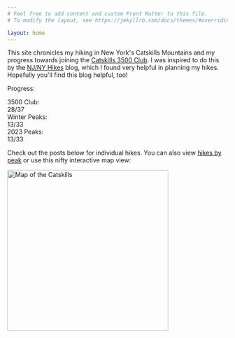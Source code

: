 ```yaml
---
# Feel free to add content and custom Front Matter to this file.
# To modify the layout, see https://jekyllrb.com/docs/themes/#overriding-theme-defaults

layout: home
---
```


This site chronicles my hiking in New York's Catskills Mountains and my progress towards joining the [Catskills 3500 Club][club]. I was inspired to do this by the [NJ/NY Hikes][njny] blog, which I found very helpful in planning my hikes. Hopefully you'll find this blog helpful, too!

Progress:

<div id="progress">
    <div class="progress-label">3500 Club:</div>
    <div id="progress-3500" class="progress-bar">
        <!--progress-3500-->
        <span class="winter complete" title="Blackhead (Winter)"></span>
        <span class="winter complete" title="Panther (Winter)"></span>
        <span class="winter complete" title="Balsam (Winter)"></span>
        <span class="winter complete" title="Slide (Winter)"></span>
        <span class="3500 complete" title="Bearpen"></span>
        <span class="3500 complete" title="Twin"></span>
        <span class="3500 complete" title="Peekamoose"></span>
        <span class="3500 complete" title="Slide"></span>
        <span class="3500 complete" title="Windham"></span>
        <span class="3500 complete" title="Friday"></span>
        <span class="3500 complete" title="Thomas Cole"></span>
        <span class="3500 complete" title="Rocky"></span>
        <span class="3500 complete" title="Wittenberg"></span>
        <span class="3500 complete" title="Lone"></span>
        <span class="3500 complete" title="Balsam Cap"></span>
        <span class="3500 complete" title="Black Dome"></span>
        <span class="3500 complete" title="Southwest Hunter"></span>
        <span class="3500 complete" title="Balsam"></span>
        <span class="3500 complete" title="Kaaterskill High Peak"></span>
        <span class="3500 complete" title="Blackhead"></span>
        <span class="3500 complete" title="Indian Head"></span>
        <span class="3500 complete" title="Sugarloaf"></span>
        <span class="3500 complete" title="Table"></span>
        <span class="3500 complete" title="Plateau"></span>
        <span class="3500 complete" title="Hunter"></span>
        <span class="3500 complete" title="Cornell"></span>
        <span class="3500 complete" title="Vly"></span>
        <span class="3500 complete" title="Fir"></span>
        <span class="3500 incomplete" title="Westkill"></span>
        <span class="3500 incomplete" title="Panther"></span>
        <span class="3500 incomplete" title="Balsam Lake"></span>
        <span class="3500 incomplete" title="North Dome"></span>
        <span class="3500 incomplete" title="Halcott"></span>
        <span class="3500 incomplete" title="Sherrill"></span>
        <span class="3500 incomplete" title="Eagle"></span>
        <span class="3500 incomplete" title="Big Indian"></span>
        <span class="3500 incomplete" title="Rusk"></span>
        <span class="summary">28/37</span>
        <!--/progress-3500-->
    </div>
    <div class="progress-label">Winter Peaks:</div>
    <div id="progress-winter" class="progress-bar">
        <!--progress-winter-->
        <span class="winter complete" title="Panther"></span>
        <span class="winter complete" title="Table"></span>
        <span class="winter complete" title="Bearpen"></span>
        <span class="winter complete" title="Lone"></span>
        <span class="winter complete" title="Rocky"></span>
        <span class="winter complete" title="Balsam Cap"></span>
        <span class="winter complete" title="Peekamoose"></span>
        <span class="winter complete" title="Balsam"></span>
        <span class="winter complete" title="Slide"></span>
        <span class="winter complete" title="Fir"></span>
        <span class="winter complete" title="Friday"></span>
        <span class="winter complete" title="Vly"></span>
        <span class="winter complete" title="Blackhead"></span>
        <span class="winter incomplete" title="North Dome"></span>
        <span class="winter incomplete" title="Halcott"></span>
        <span class="winter incomplete" title="Twin"></span>
        <span class="winter incomplete" title="Eagle"></span>
        <span class="winter incomplete" title="Windham"></span>
        <span class="winter incomplete" title="Big Indian"></span>
        <span class="winter incomplete" title="Thomas Cole"></span>
        <span class="winter incomplete" title="Rusk"></span>
        <span class="winter incomplete" title="Westkill"></span>
        <span class="winter incomplete" title="Wittenberg"></span>
        <span class="winter incomplete" title="Balsam Lake"></span>
        <span class="winter incomplete" title="Southwest Hunter"></span>
        <span class="winter incomplete" title="Black Dome"></span>
        <span class="winter incomplete" title="Sherrill"></span>
        <span class="winter incomplete" title="Kaaterskill High Peak"></span>
        <span class="winter incomplete" title="Indian Head"></span>
        <span class="winter incomplete" title="Sugarloaf"></span>
        <span class="winter incomplete" title="Plateau"></span>
        <span class="winter incomplete" title="Hunter"></span>
        <span class="winter incomplete" title="Cornell"></span>
        <span class="summary">13/33</span>
        <!--/progress-winter-->
    </div>
    <div class="progress-label">2023 Peaks:</div>
    <div id="progress-2023" class="progress-bar">
        <!--progress-2023-->
        <span class="complete" title="Panther"></span>
        <span class="complete" title="Table"></span>
        <span class="complete" title="Bearpen"></span>
        <span class="complete" title="Lone"></span>
        <span class="complete" title="Rocky"></span>
        <span class="complete" title="Balsam Cap"></span>
        <span class="complete" title="Peekamoose"></span>
        <span class="complete" title="Balsam"></span>
        <span class="complete" title="Slide"></span>
        <span class="complete" title="Fir"></span>
        <span class="complete" title="Friday"></span>
        <span class="complete" title="Vly"></span>
        <span class="complete" title="Blackhead"></span>
        <span class="incomplete" title="North Dome"></span>
        <span class="incomplete" title="Halcott"></span>
        <span class="incomplete" title="Twin"></span>
        <span class="incomplete" title="Eagle"></span>
        <span class="incomplete" title="Windham"></span>
        <span class="incomplete" title="Big Indian"></span>
        <span class="incomplete" title="Thomas Cole"></span>
        <span class="incomplete" title="Rusk"></span>
        <span class="incomplete" title="Westkill"></span>
        <span class="incomplete" title="Wittenberg"></span>
        <span class="incomplete" title="Balsam Lake"></span>
        <span class="incomplete" title="Southwest Hunter"></span>
        <span class="incomplete" title="Black Dome"></span>
        <span class="incomplete" title="Sherrill"></span>
        <span class="incomplete" title="Kaaterskill High Peak"></span>
        <span class="incomplete" title="Indian Head"></span>
        <span class="incomplete" title="Sugarloaf"></span>
        <span class="incomplete" title="Plateau"></span>
        <span class="incomplete" title="Hunter"></span>
        <span class="incomplete" title="Cornell"></span>
        <span class="summary">13/33</span>
        <!--/progress-2023-->
    </div>
</div>

Check out the posts below for individual hikes. You can also view [hikes by peak] or use this nifty interactive map view:

[<img src="/catskills/assets/img/map-preview.png" width="368" height="368" alt="Map of the Catskills">](map/)

[club]: http://catskill-3500-club.org/
[njny]: https://www.njnyhikes.com/p/map.html
[hikes by peak]: peaks.html

